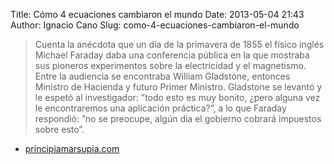 Title: Cómo 4 ecuaciones cambiaron el mundo
Date: 2013-05-04 21:43
Author: Ignacio Cano
Slug: como-4-ecuaciones-cambiaron-el-mundo

> Cuenta la anécdota que un día de la primavera de 1855 el físico inglés
> Michael Faraday daba una conferencia pública en la que mostraba sus
> pioneros experimentos sobre la electricidad y el magnetismo. Entre la
> audiencia se encontraba William Gladstone, entonces Ministro de
> Hacienda y futuro Primer Ministro. Gladstone se levantó y le espetó al
> investigador: ”todo esto es muy bonito, ¿pero alguna vez le
> encontraremos una aplicación práctica?”, a lo que Faraday respondió:
> ”no se preocupe, algún día el gobierno cobrará impuestos sobre esto”.

- [principiamarsupia.com][]

  [principiamarsupia.com]: http://www.principiamarsupia.com/2012/09/12/como-17-ecuaciones-cambiaron-el-mundo/
    "Cómo 4 ecuaciones cambiaron el mundo"
